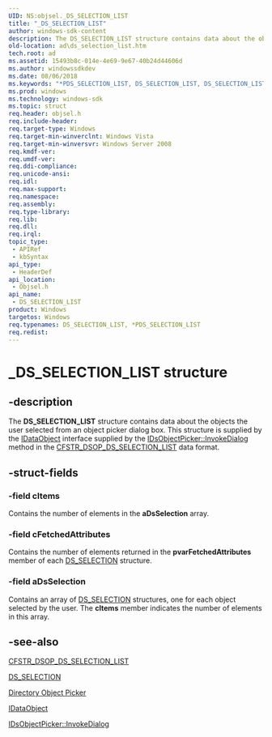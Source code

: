 ```yaml
---
UID: NS:objsel._DS_SELECTION_LIST
title: "_DS_SELECTION_LIST"
author: windows-sdk-content
description: The DS_SELECTION_LIST structure contains data about the objects the user selected from an object picker dialog box.
old-location: ad\ds_selection_list.htm
tech.root: ad
ms.assetid: 15493b8c-014e-4e69-9e67-40b24d44606d
ms.author: windowssdkdev
ms.date: 08/06/2018
ms.keywords: "*PDS_SELECTION_LIST, DS_SELECTION_LIST, DS_SELECTION_LIST structure [Active Directory], PDS_SELECTION_LIST, PDS_SELECTION_LIST structure pointer [Active Directory], _DS_SELECTION_LIST, _glines_ds_selection_list, ad.ds__selection__list, ad.ds_selection_list, objsel/DS_SELECTION_LIST, objsel/PDS_SELECTION_LIST"
ms.prod: windows
ms.technology: windows-sdk
ms.topic: struct
req.header: objsel.h
req.include-header: 
req.target-type: Windows
req.target-min-winverclnt: Windows Vista
req.target-min-winversvr: Windows Server 2008
req.kmdf-ver: 
req.umdf-ver: 
req.ddi-compliance: 
req.unicode-ansi: 
req.idl: 
req.max-support: 
req.namespace: 
req.assembly: 
req.type-library: 
req.lib: 
req.dll: 
req.irql: 
topic_type:
 - APIRef
 - kbSyntax
api_type:
 - HeaderDef
api_location:
 - Objsel.h
api_name:
 - DS_SELECTION_LIST
product: Windows
targetos: Windows
req.typenames: DS_SELECTION_LIST, *PDS_SELECTION_LIST
req.redist: 
---
```


# _DS_SELECTION_LIST structure


## -description


The <b>DS_SELECTION_LIST</b> structure contains data about the objects the user selected from an object picker dialog box. This structure is supplied by the <a href="https://msdn.microsoft.com/en-us/library/ms688421(v=VS.85).aspx">IDataObject</a> interface supplied by the <a href="https://msdn.microsoft.com/76192a35-10e1-46e3-8724-7637d47d8eca">IDsObjectPicker::InvokeDialog</a> method in the <a href="https://msdn.microsoft.com/cd634e3b-0eb7-4144-b9e1-1d27a322f72c">CFSTR_DSOP_DS_SELECTION_LIST</a> data format.




## -struct-fields




### -field cItems

Contains the number of elements in the <b>aDsSelection</b> array.


### -field cFetchedAttributes

Contains the number of elements returned in the <b>pvarFetchedAttributes</b> member of each 
<a href="https://msdn.microsoft.com/7a587997-0423-450f-a845-bddf12b69fae">DS_SELECTION</a> structure.


### -field aDsSelection

Contains an array of <a href="https://msdn.microsoft.com/7a587997-0423-450f-a845-bddf12b69fae">DS_SELECTION</a> structures, one for each object selected by the user. The <b>cItems</b> member indicates the number of elements in this array.


## -see-also




<a href="https://msdn.microsoft.com/cd634e3b-0eb7-4144-b9e1-1d27a322f72c">CFSTR_DSOP_DS_SELECTION_LIST</a>



<a href="https://msdn.microsoft.com/7a587997-0423-450f-a845-bddf12b69fae">DS_SELECTION</a>



<a href="https://msdn.microsoft.com/5b3e5d71-afd2-49db-b3a2-f9a49f0b2b3a">Directory Object Picker</a>



<a href="https://msdn.microsoft.com/en-us/library/ms688421(v=VS.85).aspx">IDataObject</a>



<a href="https://msdn.microsoft.com/76192a35-10e1-46e3-8724-7637d47d8eca">IDsObjectPicker::InvokeDialog</a>
 

 

